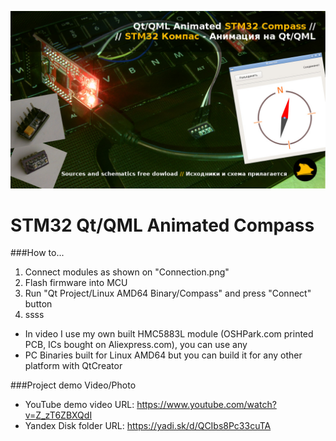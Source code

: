[![Qt/QML Animated STM32 Compass - Youtube](./cover.jpg)](https://www.youtube.com/watch?v=Z_zT6ZBXQdI)

# STM32 Qt/QML Animated Compass

###How to...
1. Connect modules as shown on "Connection.png"
2. Flash firmware into MCU
3. Run "Qt Project/Linux AMD64 Binary/Compass" and press "Connect" button
4. ssss

- In video I use my own built HMC5883L module (OSHPark.com printed PCB, ICs bought on Aliexpress.com), you can use any
- PC Binaries built for Linux AMD64 but you can build it for any other platform with QtCreator

###Project demo Video/Photo
- YouTube demo video URL: https://www.youtube.com/watch?v=Z_zT6ZBXQdI
- Yandex Disk folder URL: https://yadi.sk/d/QCIbs8Pc33cuTA
